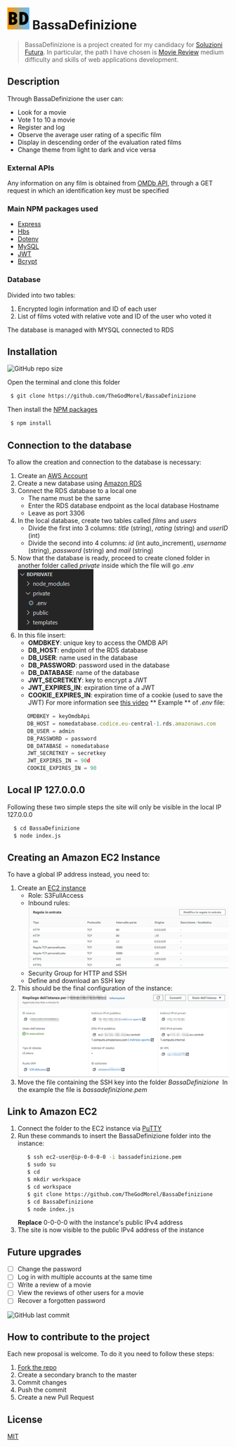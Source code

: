 # <img src="imgReadme/icon.jpg" alt="drawing" width="50"/> BassaDefinizione

> BassaDefinizione is a project created for my candidacy for [Soluzioni Futura](https://github.com/soluzionifutura/sf-academy/blob/master/README.md). In particular, the path I have chosen is [Movie Review](https://github.com/soluzionifutura/sf-academy/blob/master/prove/recensioni-film.md) medium difficulty and skills of web applications development.

## Description

Through BassaDefinizione the user can:

- Look for a movie
- Vote 1 to 10 a movie
- Register and log
- Observe the average user rating of a specific film
- Display in descending order of the evaluation rated films
- Change theme from light to dark and vice versa

### External APIs

Any information on any film is obtained from [OMDb API](http://www.omdbapi.com/), through a GET request in which an identification key must be specified

### Main NPM packages used

- [Express](https://www.npmjs.com/package/express)
- [Hbs](https://www.npmjs.com/package/hbs)
- [Dotenv](https://www.npmjs.com/package/dotenv)
- [MySQL](https://www.npmjs.com/package/mysql)
- [JWT](https://www.npmjs.com/package/jsonwebtoken)
- [Bcrypt](https://www.npmjs.com/package/bcrypt)

### Database

Divided into two tables:

1. Encrypted login information and ID of each user
2. List of films voted with relative vote and ID of the user who voted it

The database is managed with MYSQL connected to RDS

## Installation

![GitHub repo size](https://img.shields.io/github/repo-size/TheGodMorel/BassaDefinizione)

Open the terminal and clone this folder

```bash
 $ git clone https://github.com/TheGodMorel/BassaDefinizione
```

Then install the [NPM packages](https://www.npmjs.com/)

```bash
 $ npm install
```

## Connection to the database

To allow the creation and connection to the database is necessary:

1. Create an [AWS Account](https://portal.aws.amazon.com/billing/signup#/start)
2. Create a new database using [Amazon RDS](https://eu-central-1.console.aws.amazon.com/rds/home)
3. Connect the RDS database to a local one
   - The name must be the same
   - Enter the RDS database endpoint as the local database Hostname
   - Leave as port 3306
4. In the local database, create two tables called <i>films</i> and <i>users</i>
   - Divide the first into 3 columns: <i>title</i> (string), <i>rating</i> (string) and <i>userID</i> (int)
   - Divide the second into 4 columns: <i>id</i> (int auto_increment), <i>username</i> (string), <i>password</i> (string) and <i>mail</i> (string)
5. Now that the database is ready, proceed to create cloned folder in another folder called <i>private</i> inside which the file will go <i>.env</i>
   <br><img src="imgReadme/Cattura.PNG"/>
6. In this file insert:
   - **OMDBKEY**: unique key to access the OMDB API
   - **DB_HOST**: endpoint of the RDS database
   - **DB_USER**: name used in the database
   - **DB_PASSWORD**: password used in the database
   - **DB_DATABASE**: name of the database
   - **JWT_SECRETKEY**: key to encrypt a JWT
   - **JWT_EXPIRES_IN**: expiration time of a JWT
   - **COOKIE_EXPIRES_IN**: expiration time of a cookie (used to save the JWT)
     For more information see [this video](https://www.youtube.com/watch?v=Ng_zi11N4_c&t=1s)
     ** Example ** of _.env_ file:
   ```javascript
      OMDBKEY = keyOmdbApi
      DB_HOST = nomedatabase.codice.eu-central-1.rds.amazonaws.com
      DB_USER = admin
      DB_PASSWORD = password
      DB_DATABASE = nomedatabase
      JWT_SECRETKEY = secretkey
      JWT_EXPIRES_IN = 90d
      COOKIE_EXPIRES_IN = 90
   ```

## Local IP 127.0.0.0

Following these two simple steps the site will only be visible in the local IP 127.0.0.0

```bash
  $ cd BassaDefinizione
  $ node index.js
```

## Creating an Amazon EC2 Instance

To have a global IP address instead, you need to:

1. Create an [EC2 instance](https://eu-central-1.console.aws.amazon.com/ec2)
   - Role: S3FullAccess
   - Inbound rules: <img src="imgReadme/regole.PNG"/>
   - Security Group for HTTP and SSH
   - Define and download an SSH key
2. This should be the final configuration of the instance: <br> <img src="imgReadme/ec2.PNG"/>
3. Move the file containing the SSH key into the folder _BassaDefinizione_ <img scr="imgReadme/cartella.PNG"/> In the example the file is _bassadefinizione.pem_

## Link to Amazon EC2

1. Connect the folder to the EC2 instance via [PuTTY](https://www.youtube.com/watch?v=bi7ow5NGC-U)
2. Run these commands to insert the BassaDefinizione folder into the instance:
   ```bash
      $ ssh ec2-user@ip-0-0-0-0 -i bassadefinizione.pem
      $ sudo su
      $ cd
      $ mkdir workspace
      $ cd workspace
      $ git clone https://github.com/TheGodMorel/BassaDefinizione
      $ cd BassaDefinizione
      $ node index.js
   ```
   **Replace** 0-0-0-0 with the instance's public IPv4 address
3. The site is now visible to the public IPv4 address of the instance

## Future upgrades

- [ ] Change the password
- [ ] Log in with multiple accounts at the same time
- [ ] Write a review of a movie
- [ ] View the reviews of other users for a movie
- [ ] Recover a forgotten password

![GitHub last commit](https://img.shields.io/github/last-commit/TheGodMorel/BassaDefinizione)

## How to contribute to the project

Each new proposal is welcome.
To do it you need to follow these steps:

1. [Fork the repo](https://github.com/TheGodMorel/BassaDefinizione/fork)
2. Create a secondary branch to the master
3. Commit changes
4. Push the commit
5. Create a new Pull Request

## License

[MIT](https://choosealicense.com/licenses/mit/)
